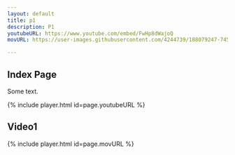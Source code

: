 ```yaml
---
layout: default
title: p1
description: P1
youtubeURL: https://www.youtube.com/embed/FwHp8dWajoQ
movURL: https://user-images.githubusercontent.com/4244739/188079247-745ef374-2146-4408-aa73-1ec372c37173.mov

---
```


## Index Page

Some text.

{% include player.html id=page.youtubeURL %}

## Video1

{% include player.html id=page.movURL %}

